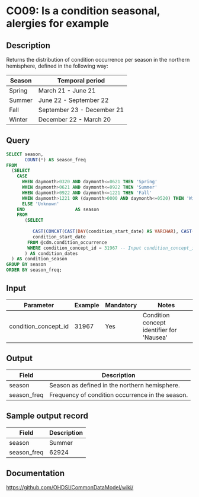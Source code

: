 <!---
Group:condition occurrence
Name:CO09 Is a condition seasonal, alergies for example
Author:Patrick Ryan
CDM Version: 5.3
-->

# CO09: Is a condition seasonal, alergies for example

## Description
Returns the distribution of condition occurrence per season in the northern hemisphere, defined in the following way:

| Season   |    Temporal period |
| --- | --- |
|  Spring | March 21 - June 21 |
|  Summer |  June 22 - September 22 |
|  Fall |  September 23 - December 21 |
|  Winter |  December 22 - March 20 |

## Query
```sql
SELECT season, 
       COUNT(*) AS season_freq
FROM 
  (SELECT 
    CASE
      WHEN daymonth>0320 AND daymonth<=0621 THEN 'Spring' 
      WHEN daymonth>0621 AND daymonth<=0922 THEN 'Summer' 
      WHEN daymonth>0922 AND daymonth<=1221 THEN 'Fall' 
      WHEN daymonth>1221 OR (daymonth>0000 AND daymonth<=0520) THEN 'Winter'
      ELSE 'Unknown'
    END                   AS season
    FROM 
       (SELECT 
        
          CAST(CONCAT(CAST(DAY(condition_start_date) AS VARCHAR), CAST(MONTH(condition_start_date) AS VARCHAR)) AS int) AS daymonth,
          condition_start_date
        FROM @cdm.condition_occurrence
        WHERE condition_concept_id = 31967 -- Input condition_concept_id
       ) AS condition_dates
  ) AS condition_season
GROUP BY season
ORDER BY season_freq;
```

## Input

| Parameter |  Example |  Mandatory |  Notes |
| --- | --- | --- | --- |
| condition_concept_id | 31967 | Yes | Condition concept identifier for 'Nausea' |

## Output

| Field |  Description |
| --- | --- |
| season | Season as defined in the northern hemisphere. |
| season_freq | Frequency of condition occurrence in the season. |

## Sample output record

|  Field |  Description |
| --- | --- |
| season | Summer |
| season_freq | 62924 |


## Documentation
https://github.com/OHDSI/CommonDataModel/wiki/
